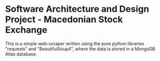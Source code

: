 # Software Architecture and Design Project - Macedonian Stock Exchange

This is a simple web-scraper written using the pure python libraries "requests" and "BeautifulSoup4", where the data is stored in a MongoDB Atlas database.
